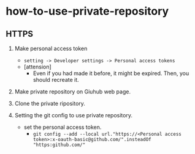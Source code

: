 # how-to-use-private-repository

## HTTPS

1. Make personal access token
    - `setting -> Developer settings -> Personal access tokens`
    - [attension]
        - Even if you had made it before, it might be expired. Then, you should recreate it.

2. Make private repository on Giuhub web page.

3. Clone the private ripository.

4. Setting the git config to use private repository.
    - set the personal access token.
        - `git config --add --local url."https://<Personal access token>:x-oauth-basic@github.com/".insteadOf "https:github.com/"`